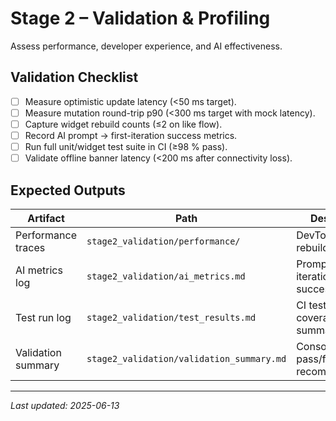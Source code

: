 # Stage 2 – Validation & Profiling

Assess performance, developer experience, and AI effectiveness.

## Validation Checklist
- [ ] Measure optimistic update latency (<50 ms target).
- [ ] Measure mutation round-trip p90 (<300 ms target with mock latency).
- [ ] Capture widget rebuild counts (≤2 on like flow).
- [ ] Record AI prompt → first-iteration success metrics.
- [ ] Run full unit/widget test suite in CI (≥98 % pass).
- [ ] Validate offline banner latency (<200 ms after connectivity loss).

## Expected Outputs
| Artifact | Path | Description |
|----------|------|-------------|
| Performance traces | `stage2_validation/performance/` | DevTools CPU & rebuild traces |
| AI metrics log | `stage2_validation/ai_metrics.md` | Prompt counts, iterations, success rates |
| Test run log | `stage2_validation/test_results.md` | CI test outputs & coverage summary |
| Validation summary | `stage2_validation/validation_summary.md` | Consolidated pass/fail with recommendations |

---
_Last updated: 2025-06-13_ 